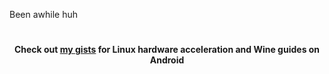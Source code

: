  Been awhile huh
<!--
<p align="left">
  <img width="49.5%" border-style:none; src="https://github-readme-stats.vercel.app/api?username=iamSlightlyWind&range=all_time&count_private=true&show_icons=true&theme=gruvbox&hide_border=false" />
  <img width="49.5%" border-style:none; src="http://github-readme-streak-stats.herokuapp.com/?user=iamSlightlyWind&count_private=true&theme=gruvbox&hide_border=true&mode=weekly" />
  <img width="99.5%" src="https://github-readme-activity-graph.cyclic.app/graph?username=iamSlightlyWind&count_private=true&custom_title=Wind%20Slightly's%20Contribution%20Graph&theme=gruvbox&bg_color=282828&hide_border=false&line=d1a01f&point=c58545" />
</p>
-->
#
<p align="center"> <strong>Check out <a href="https://gist.github.com/iamSlightlyWind">my gists</a> for Linux hardware acceleration and Wine guides on Android</strong></p>

